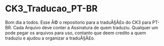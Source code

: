 ﻿# CK3_Traducao_PT-BR
Bom dia a todos.
Esse Ã© o repositorio para a traduÃ§Ã£o do CK3 para PT-BR.
Cada Arquivo deve conter a Assinatura de quem traduziu.
Qualquer um pode pegar os arquivos para uso, contanto que deem credito a quem traduziu e ajudou a organizar a traduÃ§Ã£o.
